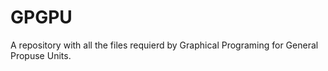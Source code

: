 # GPGPU
A repository with all the files requierd by Graphical Programing for General Propuse Units. 
